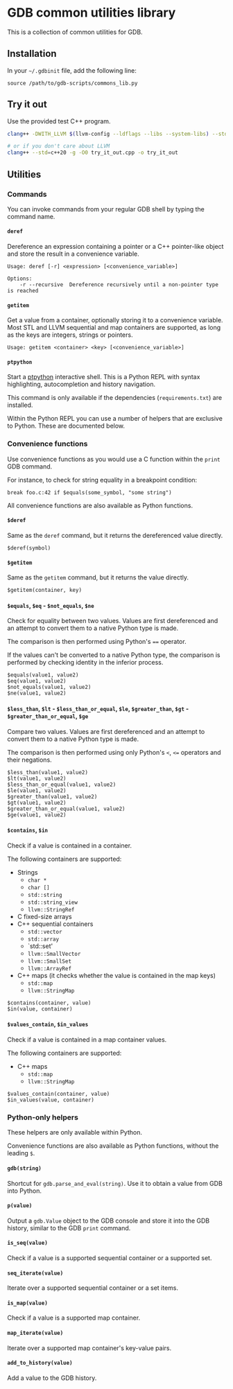 # GDB common utilities library

This is a collection of common utilities for GDB.

## Installation

In your `~/.gdbinit` file, add the following line:

```
source /path/to/gdb-scripts/commons_lib.py
```

## Try it out

Use the provided test C++ program.

```bash
clang++ -DWITH_LLVM $(llvm-config --ldflags --libs --system-libs) --std=c++20 -g -O0 try_it_out.cpp -o try_it_out

# or if you don't care about LLVM
clang++ --std=c++20 -g -O0 try_it_out.cpp -o try_it_out
```

## Utilities

### Commands

You can invoke commands from your regular GDB shell by typing the command name.

#### `deref`

Dereference an expression containing a pointer or a C++ pointer-like object and
store the result in a convenience variable.

```
Usage: deref [-r] <expression> [<convenience_variable>]

Options:
    -r --recursive  Dereference recursively until a non-pointer type is reached
```

#### `getitem`

Get a value from a container, optionally storing it to a convenience variable.
Most STL and LLVM sequential and map containers are supported, as long as the
keys are integers, strings or pointers.

```
Usage: getitem <container> <key> [<convenience_variable>]
```

#### `ptpython`

Start a [ptpython](https://github.com/prompt-toolkit/ptpython) interactive
shell. This is a Python REPL with syntax highlighting, autocompletion and
history navigation.

This command is only available if the dependencies (`requirements.txt`) are
installed.

Within the Python REPL you can use a number of helpers that are exclusive to
Python. These are documented below.

### Convenience functions

Use convenience functions as you would use a C function within the `print` GDB
command.

For instance, to check for string equality in a breakpoint condition:

```
break foo.c:42 if $equals(some_symbol, "some string")
```

All convenience functions are also available as Python functions.

#### `$deref`

Same as the `deref` command, but it returns the dereferenced value directly.

```
$deref(symbol)
```

#### `$getitem`

Same as the `getitem` command, but it returns the value directly.

```
$getitem(container, key)
```

#### `$equals`, `$eq` - `$not_equals`, `$ne`

Check for equality between two values. Values are first dereferenced and an
attempt to convert them to a native Python type is made.

The comparison is then performed using Python's `==` operator.

If the values can't be converted to a native Python type, the comparison is
performed by checking identity in the inferior process.

```
$equals(value1, value2)
$eq(value1, value2)
$not_equals(value1, value2)
$ne(value1, value2)
```

#### `$less_than`, `$lt` - `$less_than_or_equal`, `$le`, `$greater_than`, `$gt` - `$greater_than_or_equal`, `$ge`

Compare two values. Values are first dereferenced and an attempt to convert them
to a native Python type is made.

The comparison is then performed using only Python's `<`, `<=` operators and
their negations.

```
$less_than(value1, value2)
$lt(value1, value2)
$less_than_or_equal(value1, value2)
$le(value1, value2)
$greater_than(value1, value2)
$gt(value1, value2)
$greater_than_or_equal(value1, value2)
$ge(value1, value2)
```

#### `$contains`, `$in`

Check if a value is contained in a container.

The following containers are supported:

- Strings
    - `char *`
    - `char []`
    - `std::string`
    - `std::string_view`
    - `llvm::StringRef`
- C fixed-size arrays
- C++ sequential containers
    - `std::vector`
    - `std::array`
    - `std::set'
    - `llvm::SmallVector`
    - `llvm::SmallSet`
    - `llvm::ArrayRef`
- C++ maps (it checks whether the value is contained in the map keys)
    - `std::map`
    - `llvm::StringMap`

```
$contains(container, value)
$in(value, container)
```

#### `$values_contain`, `$in_values`

Check if a value is contained in a map container values.

The following containers are supported:

- C++ maps
    - `std::map`
    - `llvm::StringMap`

```
$values_contain(container, value)
$in_values(value, container)
```

### Python-only helpers

These helpers are only available within Python.

Convenience functions are also available as Python functions, without the
leading `$`.

#### `gdb(string)`

Shortcut for `gdb.parse_and_eval(string)`. Use it to obtain a value from GDB
into Python.

#### `p(value)`

Output a `gdb.Value` object to the GDB console and store it into the GDB
history, similar to the GDB `print` command.

#### `is_seq(value)`

Check if a value is a supported sequential container or a supported set.

#### `seq_iterate(value)`

Iterate over a supported sequential container or a set items.

#### `is_map(value)`

Check if a value is a supported map container.

#### `map_iterate(value)`

Iterate over a supported map container's key-value pairs.

#### `add_to_history(value)`

Add a value to the GDB history.

